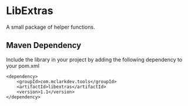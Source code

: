 # LibExtras

A small package of helper functions.

## Maven Dependency

Include the library in your project by adding the following dependency to your pom.xml

```
<dependency>
	<groupId>com.mclarkdev.tools</groupId>
	<artifactId>libextras</artifactId>
	<version>1.1</version>
</dependency>
```

